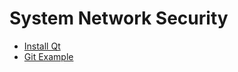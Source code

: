 System Network Security
=======================

* [Install Qt](/install-qt/install-qt)
* [Git Example](/git-exam/git-exam)
